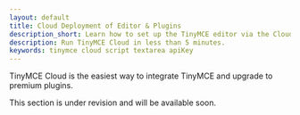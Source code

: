 ```yaml
---
layout: default
title: Cloud Deployment of Editor & Plugins
description_short: Learn how to set up the TinyMCE editor via the Cloud, or migrate from a self-hosted environment.
description: Run TinyMCE Cloud in less than 5 minutes.
keywords: tinymce cloud script textarea apiKey
---
```


TinyMCE Cloud is the easiest way to integrate TinyMCE and upgrade to premium plugins.

This section is under revision and will be available soon.